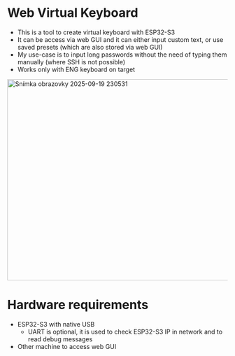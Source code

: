 # Web Virtual Keyboard
- This is a tool to create virtual keyboard with ESP32-S3
- It can be access via web GUI and it can either input custom text, or use saved presets (which are also stored via web GUI)
- My use-case is to input long passwords without the need of typing them manually (where SSH is not possible)
- Works only with ENG keyboard on target

<img width="825" height="460" alt="Snímka obrazovky 2025-09-19 230531" src="https://github.com/user-attachments/assets/6764f580-fd7d-4e62-a432-80344b9e164b" />

# Hardware requirements
- ESP32-S3 with native USB
    - UART is optional, it is used to check ESP32-S3 IP in network and to read debug messages
- Other machine to access web GUI
